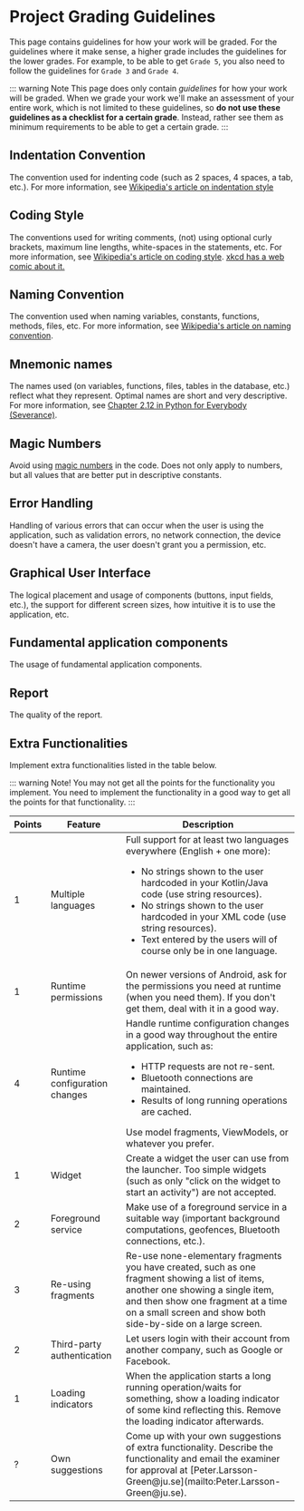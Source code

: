 # Project Grading Guidelines
This page contains guidelines for how your work will be graded. For the guidelines where it make sense, a higher grade includes the guidelines for the lower grades. For example, to be able to get `Grade 5`, you also need to follow the guidelines for `Grade 3` and `Grade 4`.

::: warning Note
This page does only contain *guidelines* for how your work will be graded. When we grade your work we'll make an assessment of your entire work, which is not limited to these guidelines, so **do not use these guidelines as a checklist for a certain grade**. Instead, rather see them as minimum requirements to be able to get a certain grade.
:::

## Indentation Convention
The convention used for indenting code (such as 2 spaces, 4 spaces, a tab, etc.). For more information, see [Wikipedia's article on indentation style](https://en.wikipedia.org/wiki/Indentation_style)

<GradingGuideline
	gradeU="No indentation convention has been used or there exists too many places where the convention has not been followed."
	grade3="The same indentation convention is mostly used, but at a few places the convention has not been followed."
	grade4="Each file correctly use an indentation convention, but different conventions are used in different files, and there's no consistency in when to use which one."
	grade5="The same indentation convention is consistently used across all files of the same type."
/>

## Coding Style
The conventions used for writing comments, (not) using optional curly brackets, maximum line lengths, white-spaces in the statements, etc. For more information, see [Wikipedia's article on coding style](https://en.wikibooks.org/wiki/Computer_Programming/Coding_Style). [xkcd has a web comic about it.](https://xkcd.com/1513/)

<GradingGuideline
	gradeU="No coding style has been used or there exists too many places where the style has not been followed."
	grade3="The same coding style is mostly used, but at a few places the style has not been followed."
	grade4="The same coding style is consistently used in each file, although individual files (even of the same type) use different coding styles."
	grade5="The same coding style is consistently used across all files of the same type."
/>

## Naming Convention
The convention used when naming variables, constants, functions, methods, files, etc. For more information, see [Wikipedia's article on naming convention](https://en.wikipedia.org/wiki/Naming_convention_(programming)).

<GradingGuideline
	gradeU="No naming convention has been used or there exists too many places where the convention has not been followed."
	grade3="The same naming convention is mostly used, but at a few places the convention has not been followed."
	grade4="The same naming convention is consistently used in each file, although individual files (even of the same type) use different naming conventions."
	grade5="The same naming convention is consistently used across all files of the same type."
/>

## Mnemonic names
The names used (on variables, functions, files, tables in the database, etc.) reflect what they represent. Optimal names are short and very descriptive. For more information, see [Chapter 2.12 in Python for Everybody (Severance)](https://eng.libretexts.org/Bookshelves/Computer_Science/Book%3A_Python_for_Everybody_(Severance)/2%3A_Variables%2C_Expressions%2C_and_Statements/2.12%3A_Choosing_Mnemonic_Variable_Names).

<GradingGuideline
	gradeU="Many names are not mnemonic."
	grade3="Many names (at least 90%) are mnemonic."
	grade4="Almost all names (at least 95%) are mnemonic."
	grade5="All names (100%) are mnemonic."
/>

## Magic Numbers
Avoid using [magic numbers](https://en.wikipedia.org/wiki/Magic_number_%28programming%29#Unnamed_numerical_constants) in the code. Does not only apply to numbers, but all values that are better put in descriptive constants.

<GradingGuideline
	gradeU="3 or more magic numbers exist."
	grade3="At most 2 magic numbers exist."
	grade4="At most 1 magic number exists."
	grade5="No magic numbers exist."
/>

## Error Handling
Handling of various errors that can occur when the user is using the application, such as validation errors, no network connection, the device doesn't have a camera, the user doesn't grant you a permission, etc.

<GradingGuideline
	gradeU="Errors are not handled, or the error messages shown are confusing to the user."
	grade3="Handles and display error messages for at least 90% of the errors that can occur."
	grade4="Handles and display error messages for at least 95% of the errors that can occur."
	grade5="Handles and display error messages for all errors that can occur."
/>

## Graphical User Interface
The logical placement and usage of components (buttons, input fields, etc.), the support for different screen sizes, how intuitive it is to use the application, etc.

<GradingGuideline
	gradeU="-"
	grade3="The user understands how to use the application without external instructions."
	grade4="-"
	grade5="-"
/>

## Fundamental application components
The usage of fundamental application components.

<GradingGuideline
	gradeU="-"
	grade3="Fundamental application components are used."
	grade4="Fundamental application components are mostly used properly, such as code belonging in a service is written in a service."
	grade5="Fundamental application components are used properly, including the communication between them (for example no global variables)."
/>

## Report
The quality of the report.

<GradingGuideline
	gradeU="The reader does not get a good understanding of what the project is about (the problem and the solution) nor how the solution works/will be used/has been implemented."
	grade3="The readers gets a good understanding of what the project is about and how the solution works/will be used/has been implemented. Figures are used, they have been numbered and given descriptive captions, and they are referred to from the main text using their figure numbers. The text does not contain obvious spelling mistake nor incomprehensible sentences."
	grade4="Chapters and sub-chapters are properly used to give the report a good structure. The reader can easily find the specific information she's looking for in the expected chapter/sub-chapter."
	grade5="Everything with the report is great."
/>

## Extra Functionalities
Implement extra functionalities listed in the table below.

<GradingGuideline
	gradeU="Not applicable."
	grade3="Implement extra functionalities worth at least 3 points in total."
	grade4="Implement extra functionalities worth at least 7 points in total."
	grade5="Implement extra functionalities worth at least 11 points in total."
/>

::: warning Note!
You may not get all the points for the functionality you implement. You need to implement the functionality in a good way to get all the points for that functionality.
:::

<table>
    <thead>
        <tr>
            <th>Points</th>
            <th>Feature</th>
            <th>Description</th>
        </tr>
    </thead>
    <tbody>
        <tr>
            <td>1</td>
            <td>Multiple languages</td>
            <td>
                Full support for at least two languages everywhere (English + one more):
                <ul>
                    <li>No strings shown to the user hardcoded in your Kotlin/Java code (use string resources).</li>
                    <li>No strings shown to the user hardcoded in your XML code (use string resources).</li>
                    <li>Text entered by the users will of course only be in one language.</li>
                </ul>
            </td>
        </tr>
        <tr>
            <td>1</td>
            <td>Runtime permissions</td>
            <td>On newer versions of Android, ask for the permissions you need at runtime (when you need them). If you don't get them, deal with it in a good way.</td>
        </tr>
        <tr>
            <td>4</td>
            <td>Runtime configuration changes</td>
            <td>
                Handle runtime configuration changes in a good way throughout the entire application, such as:
                <ul>
                    <li>HTTP requests are not re-sent.</li>
                    <li>Bluetooth connections are maintained.</li>
                    <li>Results of long running operations are cached.</li>
                </ul>
                Use model fragments, ViewModels, or whatever you prefer.
            </td>
        </tr>
        <tr>
            <td>1</td>
            <td>Widget</td>
            <td>Create a widget the user can use from the launcher. Too simple widgets (such as only "click on the widget to start an activity") are not accepted.</td>
        </tr>
        <tr>
            <td>2</td>
            <td>Foreground service</td>
            <td>Make use of a foreground service in a suitable way (important background computations, geofences, Bluetooth connections, etc.).</td>
        </tr>
        <tr>
            <td>3</td>
            <td>Re-using fragments</td>
            <td>Re-use none-elementary fragments you have created, such as one fragment showing a list of items, another one showing a single item, and then show one fragment at a time on a small screen and show both side-by-side on a large screen.</td>
        </tr>
        <tr>
            <td>2</td>
            <td>Third-party authentication</td>
            <td>Let users login with their account from another company, such as Google or Facebook.</td>
        </tr>
        <tr>
            <td>1</td>
            <td>Loading indicators</td>
            <td>When the application starts a long running operation/waits for something, show a loading indicator of some kind reflecting this. Remove the loading indicator afterwards.</td>
        </tr>
        <tr>
            <td>?</td>
            <td>Own suggestions</td>
            <td>Come up with your own suggestions of extra functionality. Describe the functionality and email the examiner for approval at [Peter.Larsson-Green@ju.se](mailto:Peter.Larsson-Green@ju.se).</td>
        </tr>
    </tbody>
</table>